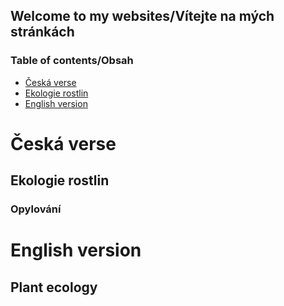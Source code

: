 ## Welcome to my websites/Vítejte na mých stránkách

### Table of contents/Obsah

<!--ts-->
   * [Česká verse](#Česká-verse)
   * [Ekologie rostlin](##Ekologie-rostlin)
   * [English version](#English-version)
<!--te-->

# Česká verse

## Ekologie rostlin
### Opylování

# English version

## Plant ecology

 































